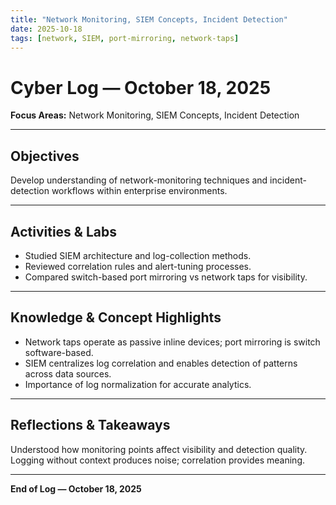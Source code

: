 ```yaml
---
title: "Network Monitoring, SIEM Concepts, Incident Detection"
date: 2025-10-18
tags: [network, SIEM, port-mirroring, network-taps]
---
```


# Cyber Log — October 18, 2025
**Focus Areas:** Network Monitoring, SIEM Concepts, Incident Detection  

---

## Objectives
Develop understanding of network-monitoring techniques and incident-detection workflows within enterprise environments.

---

## Activities & Labs
- Studied SIEM architecture and log-collection methods.  
- Reviewed correlation rules and alert-tuning processes.  
- Compared switch-based port mirroring vs network taps for visibility.  

---

## Knowledge & Concept Highlights
- Network taps operate as passive inline devices; port mirroring is switch software-based.  
- SIEM centralizes log correlation and enables detection of patterns across data sources.  
- Importance of log normalization for accurate analytics.

---

## Reflections & Takeaways
Understood how monitoring points affect visibility and detection quality.  
Logging without context produces noise; correlation provides meaning.

---

**End of Log — October 18, 2025**
